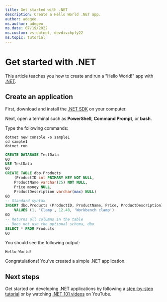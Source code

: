 ```yaml
---
title: Get started with .NET
description: Create a Hello World .NET app.
author: adegeo
ms.author: adegeo
ms.date: 07/19/2022
ms.custom: vs-dotnet, devdivchpfy22
ms.topic: tutorial
---
```

# Get started with .NET

This article teaches you how to create and run a "Hello World!" app with [.NET](introduction.md).

## Create an application

<!-- replaycheck-task id="1028957f" -->
<!-- replaycheck-task id="e0451ba8" -->
<!-- replaycheck-task id="e1139911" -->
First, download and install the [.NET SDK](https://dotnet.microsoft.com/download/dotnet) on your computer.

Next, open a terminal such as **PowerShell**, **Command Prompt**, or **bash**.

Type the following commands:

<!-- replaycheck-task id="dd685630" -->
```dotnetcli
dotnet new console -o sample1
cd sample1
dotnet run
```

<!-- replaycheck-task id="cfae9649" -->
```sql
CREATE DATABASE TestData
GO
USE TestData
GO
CREATE TABLE dbo.Products
    (ProductID int PRIMARY KEY NOT NULL,
    ProductName varchar(25) NOT NULL,
    Price money NULL,
    ProductDescription varchar(max) NULL)
GO
-- Standard syntax
INSERT dbo.Products (ProductID, ProductName, Price, ProductDescription)
    VALUES (1, 'Clamp', 12.48, 'Workbench clamp')
GO
-- Returns all columns in the table
-- Does not use the optional schema, dbo
SELECT * FROM Products
GO
```

You should see the following output:

```output
Hello World!
```

Congratulations! You've created a simple .NET application.

## Next steps

Get started on developing .NET applications by following a [step-by-step tutorial](../standard/get-started.md) or by watching [.NET 101 videos](https://www.youtube.com/playlist?list=PLdo4fOcmZ0oWoazjhXQzBKMrFuArxpW80) on YouTube.
